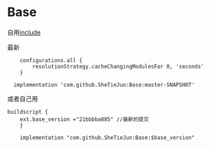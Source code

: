 # Base
   自用[include](include.MD)



最新
```
    configurations.all {
        resolutionStrategy.cacheChangingModulesFor 0, 'seconds'
    }
```

```
  implementation 'com.github.SheTieJun:Base:master-SNAPSHOT'
```

或者自己用
```
buildscript {
    ext.base_version ="21bbbba885" //最新的提交
    }
```

```
    implementation "com.github.SheTieJun:Base:$base_version"
```